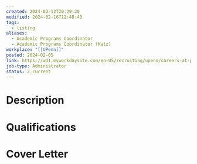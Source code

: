 ```yaml
---
created: 2024-02-12T20:29:20
modified: 2024-02-16T12:48:43
tags:
  - listing
aliases:
  - Academic Programs Coordinator
  - Academic Programs Coordinator (Katz)
workplace: "[[UPenn]]"
posted: 2024-02-05
link: https://wd1.myworkdaysite.com/en-US/recruiting/upenn/careers-at-penn/details/Academic-Programs-Coordinator--Katz-Center-for-Advanced-Judaic-Studies_JR00085654?timeType=6d8964d0eaac01510778bc79b9058000&jobFamily=ac2a3e0e9a8601d3c4ab6bdc42096e07&jobFamily=ac2a3e0e9a860160ab567cdc4209c807&jobFamily=c30c28519a2b1000cce3d06eadee0000
job-type: Administrator
status: 2_current
---
```

# Description

# Qualifications

# Cover Letter
